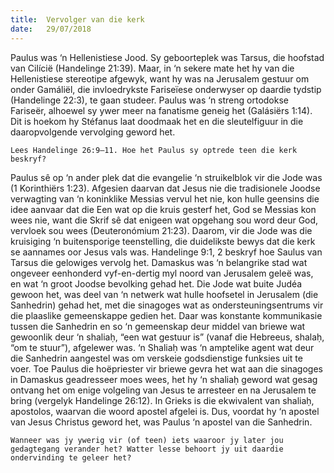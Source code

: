 ```yaml
---
title:  Vervolger van die kerk
date:   29/07/2018
---
```


Paulus was ‘n Hellenistiese Jood. Sy geboorteplek was Tarsus, die hoofstad van Cilícië (Handelinge 21:39). Maar, in ‘n sekere mate het hy van die Hellenistiese stereotipe afgewyk, want hy was na Jerusalem gestuur om onder Gamáliël, die invloedrykste Fariseïese onderwyser op daardie tydstip (Handelinge 22:3), te gaan studeer. Paulus was ‘n streng ortodokse Fariseër, alhoewel sy ywer meer na fanatisme geneig het (Galásiërs 1:14). Dit is hoekom hy Stéfanus laat doodmaak het en die sleutelfiguur in die daaropvolgende vervolging geword het.

`Lees Handelinge 26:9–11. Hoe het Paulus sy optrede teen die kerk beskryf?`

Paulus sê op ‘n ander plek dat die evangelie ‘n struikelblok vir die Jode was (1 Korinthiërs 1:23). Afgesien daarvan dat Jesus nie die tradisionele Joodse verwagting van ‘n koninklike Messias vervul het nie, kon hulle geensins die idee aanvaar dat die Een wat op die kruis gesterf het, God se Messias kon wees nie, want die Skrif sê dat enigeen wat opgehang sou word deur God, vervloek sou wees (Deuteronómium 21:23). Daarom, vir die Jode was die kruisiging ‘n buitensporige teenstelling, die duidelikste bewys dat die kerk se aannames oor Jesus vals was. Handelinge 9:1, 2 beskryf hoe Saulus van Tarsus die gelowiges vervolg het. Damaskus was ‘n belangrike stad wat ongeveer eenhonderd vyf-en-dertig myl noord van Jerusalem geleë was, en wat ‘n groot Joodse bevolking gehad het. Die Jode wat buite Judéa gewoon het, was deel van ‘n netwerk wat hulle hoofsetel in Jerusalem (die Sanhedrin) gehad het, met die sinagoges wat as ondersteuningsentrums vir die plaaslike gemeenskappe gedien het. Daar was konstante kommunikasie tussen die Sanhedrin en so ‘n gemeenskap deur middel van briewe wat gewoonlik deur ‘n shaliaḥ, “een wat gestuur is” (vanaf die Hebreeus, shalaḥ, “om te stuur”), afgelewer was. ‘n Shaliaḥ was ‘n amptelike agent wat deur die Sanhedrin aangestel was om verskeie godsdienstige funksies uit te voer. Toe Paulus die hoëpriester vir briewe gevra het wat aan die sinagoges in Damaskus geadresseer moes wees, het hy ‘n shaliaḥ geword wat gesag ontvang het om enige volgeling van Jesus te arresteer en na Jerusalem te bring (vergelyk Handelinge 26:12). In Grieks is die ekwivalent van shaliaḥ, apostolos, waarvan die woord apostel afgelei is. Dus, voordat hy ‘n apostel van Jesus Christus geword het, was Paulus ‘n apostel van die Sanhedrin.

`Wanneer was jy ywerig vir (of teen) iets waaroor jy later jou gedagtegang verander het? Watter lesse behoort jy uit daardie ondervinding te geleer het?`